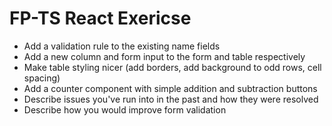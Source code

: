 # FP-TS React Exericse

* Add a validation rule to the existing name fields
* Add a new column and form input to the form and table respectively
* Make table styling nicer (add borders, add background to odd rows, cell spacing)
* Add a counter component with simple addition and subtraction buttons
* Describe issues you've run into in the past and how they were resolved
* Describe how you would improve form validation